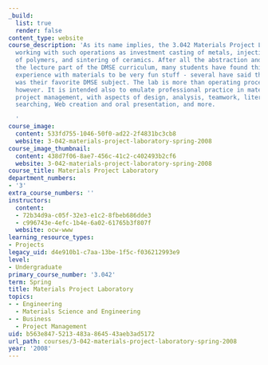 ```yaml
---
_build:
  list: true
  render: false
content_type: website
course_description: 'As its name implies, the 3.042 Materials Project Laboratory involves
  working with such operations as investment casting of metals, injection molding
  of polymers, and sintering of ceramics. After all the abstraction and theory in
  the lecture part of the DMSE curriculum, many students have found this hands-on
  experience with materials to be very fun stuff - several have said that 3.042/3.082
  was their favorite DMSE subject. The lab is more than operating processing equipment,
  however. It is intended also to emulate professional practice in materials engineering
  project management, with aspects of design, analysis, teamwork, literature and patent
  searching, Web creation and oral presentation, and more.

  '
course_image:
  content: 533fd755-1046-50f0-ad22-2f4831bc3cb8
  website: 3-042-materials-project-laboratory-spring-2008
course_image_thumbnail:
  content: 438d7f06-8ae7-456c-41c2-c402493b2cf6
  website: 3-042-materials-project-laboratory-spring-2008
course_title: Materials Project Laboratory
department_numbers:
- '3'
extra_course_numbers: ''
instructors:
  content:
  - 72b34d9a-c05f-32e3-e1c2-8fbeb686dde3
  - c996743e-4efc-1b4e-6a02-61765b3f807f
  website: ocw-www
learning_resource_types:
- Projects
legacy_uid: d4e910b1-c7aa-13be-1f5c-f036212993e9
level:
- Undergraduate
primary_course_number: '3.042'
term: Spring
title: Materials Project Laboratory
topics:
- - Engineering
  - Materials Science and Engineering
- - Business
  - Project Management
uid: b563e847-5213-483a-8645-43aeb3ad5172
url_path: courses/3-042-materials-project-laboratory-spring-2008
year: '2008'
---
```

